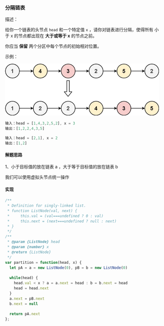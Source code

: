 ### 分隔链表

描述：

给你一个链表的头节点 `head` 和一个特定值 `x` ，请你对链表进行分隔，使得所有 小于 x 的节点都出现在 **大于或等于 x** 的节点之前。

你应当 **保留** 两个分区中每个节点的初始相对位置。

示例：

![](../../static/partition.jpg)

```js
输入：head = [1,4,3,2,5,2], x = 3
输出：[1,2,2,4,3,5]
```

```js
输入：head = [2,1], x = 2
输出：[1,2]
```

#### 解题思路

1、小于目标值的放在链表 a ，大于等于目标值的放在链表 b

我们可以使用虚拟头节点统一操作


#### 实现

```js
/**
 * Definition for singly-linked list.
 * function ListNode(val, next) {
 *     this.val = (val===undefined ? 0 : val)
 *     this.next = (next===undefined ? null : next)
 * }
 */
/**
 * @param {ListNode} head
 * @param {number} x
 * @return {ListNode}
 */
var partition = function(head, x) {
  let pA = a = new ListNode(0), pB = b = new ListNode(0)

  while(head) {
    head.val < x ? a = a.next = head : b = b.next = head
    head = head.next
  }
  a.next = pB.next
  b.next = null

  return pA.next
};
```
